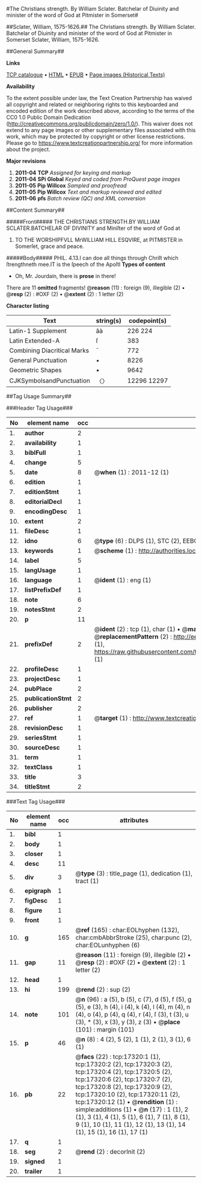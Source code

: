 #The Christians strength. By William Sclater. Batchelar of Diuinity and minister of the word of God at Pitmister in Somerset#

##Sclater, William, 1575-1626.##
The Christians strength. By William Sclater. Batchelar of Diuinity and minister of the word of God at Pitmister in Somerset
Sclater, William, 1575-1626.

##General Summary##

**Links**

[TCP catalogue](http://www.ota.ox.ac.uk/tcp/)  • 
[HTML](http://tei.it.ox.ac.uk/tcp/Texts-HTML/free/A11/A11590.html)  • 
[EPUB](http://tei.it.ox.ac.uk/tcp/Texts-EPUB/free/A11/A11590.epub) • 
[Page images (Historical Texts)](https://historicaltexts.jisc.ac.uk/eebo-99852020e)

**Availability**

To the extent possible under law, the Text Creation Partnership has waived all copyright and related or neighboring rights to this keyboarded and encoded edition of the work described above, according to the terms of the CC0 1.0 Public Domain Dedication (http://creativecommons.org/publicdomain/zero/1.0/). This waiver does not extend to any page images or other supplementary files associated with this work, which may be protected by copyright or other license restrictions. Please go to https://www.textcreationpartnership.org/ for more information about the project.

**Major revisions**

1. __2011-04__ __TCP__ *Assigned for keying and markup*
1. __2011-04__ __SPi Global__ *Keyed and coded from ProQuest page images*
1. __2011-05__ __Pip Willcox__ *Sampled and proofread*
1. __2011-05__ __Pip Willcox__ *Text and markup reviewed and edited*
1. __2011-06__ __pfs__ *Batch review (QC) and XML conversion*

##Content Summary##

#####Front#####
THE CHRISTIANS STRENGTH.BY WILLIAM SCLATER.BATCHELAR OF DIVINITY and Miniſter of the word of God at 
1. TO THE WORSHIPFVLL MrWILLIAM HILL ESQVIRE, at PITMISTER in Somerſet, grace and peace.

#####Body#####
PHIL. 4.13.I can doe all things through Chriſt which ſtrengthneth mee.IT is the ſpeech of the Apoſtl
**Types of content**

  * Oh, Mr. Jourdain, there is **prose** in there!

There are 11 **omitted** fragments! 
 @__reason__ (11) : foreign (9), illegible (2)  •  @__resp__ (2) : #OXF (2)  •  @__extent__ (2) : 1 letter (2)

**Character listing**


|Text|string(s)|codepoint(s)|
|---|---|---|
|Latin-1 Supplement|âà|226 224|
|Latin Extended-A|ſ|383|
|Combining             Diacritical Marks|̄|772|
|General Punctuation|•|8226|
|Geometric Shapes|▪|9642|
|CJKSymbolsandPunctuation|〈〉|12296 12297|

##Tag Usage Summary##

###Header Tag Usage###

|No|element name|occ|attributes|
|---|---|---|---|
|1.|__author__|2||
|2.|__availability__|1||
|3.|__biblFull__|1||
|4.|__change__|5||
|5.|__date__|8| @__when__ (1) : 2011-12 (1)|
|6.|__edition__|1||
|7.|__editionStmt__|1||
|8.|__editorialDecl__|1||
|9.|__encodingDesc__|1||
|10.|__extent__|2||
|11.|__fileDesc__|1||
|12.|__idno__|6| @__type__ (6) : DLPS (1), STC (2), EEBO-CITATION (1), PROQUEST (1), VID (1)|
|13.|__keywords__|1| @__scheme__ (1) : http://authorities.loc.gov/ (1)|
|14.|__label__|5||
|15.|__langUsage__|1||
|16.|__language__|1| @__ident__ (1) : eng (1)|
|17.|__listPrefixDef__|1||
|18.|__note__|6||
|19.|__notesStmt__|2||
|20.|__p__|11||
|21.|__prefixDef__|2| @__ident__ (2) : tcp (1), char (1)  •  @__matchPattern__ (2) : ([0-9\-]+):([0-9IVX]+) (1), (.+) (1)  •  @__replacementPattern__ (2) : http://eebo.chadwyck.com/downloadtiff?vid=$1&page=$2 (1), https://raw.githubusercontent.com/textcreationpartnership/Texts/master/tcpchars.xml#$1 (1)|
|22.|__profileDesc__|1||
|23.|__projectDesc__|1||
|24.|__pubPlace__|2||
|25.|__publicationStmt__|2||
|26.|__publisher__|2||
|27.|__ref__|1| @__target__ (1) : http://www.textcreationpartnership.org/docs/. (1)|
|28.|__revisionDesc__|1||
|29.|__seriesStmt__|1||
|30.|__sourceDesc__|1||
|31.|__term__|1||
|32.|__textClass__|1||
|33.|__title__|3||
|34.|__titleStmt__|2||


###Text Tag Usage###

|No|element name|occ|attributes|
|---|---|---|---|
|1.|__bibl__|1||
|2.|__body__|1||
|3.|__closer__|1||
|4.|__desc__|11||
|5.|__div__|3| @__type__ (3) : title_page (1), dedication (1), tract (1)|
|6.|__epigraph__|1||
|7.|__figDesc__|1||
|8.|__figure__|1||
|9.|__front__|1||
|10.|__g__|165| @__ref__ (165) : char:EOLhyphen (132), char:cmbAbbrStroke (25), char:punc (2), char:EOLunhyphen (6)|
|11.|__gap__|11| @__reason__ (11) : foreign (9), illegible (2)  •  @__resp__ (2) : #OXF (2)  •  @__extent__ (2) : 1 letter (2)|
|12.|__head__|1||
|13.|__hi__|199| @__rend__ (2) : sup (2)|
|14.|__note__|101| @__n__ (96) : a (5), b (5), c (7), d (5), f (5), g (5), e (3), h (4), i (4), k (4), l (4), m (4), n (4), o (4), p (4), q (4), r (4), ſ (3), t (3), u (3), * (3), x (3), y (3), z (3)  •  @__place__ (101) : margin (101)|
|15.|__p__|46| @__n__ (8) : 4 (2), 5 (2), 1 (1), 2 (1), 3 (1), 6 (1)|
|16.|__pb__|22| @__facs__ (22) : tcp:17320:1 (1), tcp:17320:2 (2), tcp:17320:3 (2), tcp:17320:4 (2), tcp:17320:5 (2), tcp:17320:6 (2), tcp:17320:7 (2), tcp:17320:8 (2), tcp:17320:9 (2), tcp:17320:10 (2), tcp:17320:11 (2), tcp:17320:12 (1)  •  @__rendition__ (1) : simple:additions (1)  •  @__n__ (17) : 1 (1), 2 (1), 3 (1), 4 (1), 5 (1), 6 (1), 7 (1), 8 (1), 9 (1), 10 (1), 11 (1), 12 (1), 13 (1), 14 (1), 15 (1), 16 (1), 17 (1)|
|17.|__q__|1||
|18.|__seg__|2| @__rend__ (2) : decorInit (2)|
|19.|__signed__|1||
|20.|__trailer__|1||
